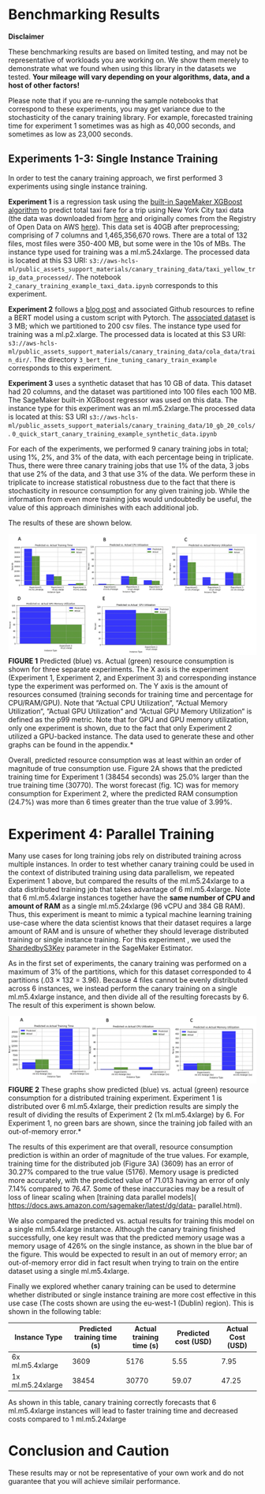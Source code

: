 

# Benchmarking Results

**Disclaimer** 

These benchmarking results are based on limited testing, and may not be representative of workloads you are working on. We show them merely to demonstrate what we found when using this library in the datasets we tested. **Your mileage will vary depending on your algorithms, data, and a host of other factors!**

Please note that if you are re-running the sample notebooks that correspond to these experiments, you may get variance due to the stochasticity of the canary training library. For example, forecasted training time for experiment 1 sometimes was as high as 40,000 seconds, and sometimes as low as 23,000 seconds.



## Experiments 1-3: Single Instance Training


In order to test the canary training approach, we first performed 3 experiments using single instance training.

**Experiment 1** is a regression task using the [built-in SageMaker XGBoost algorithm](https://docs.aws.amazon.com/sagemaker/latest/dg/xgboost.html) to predict total taxi fare for a trip using New York City taxi data (the data was downloaded from [here]( http://s3//nyc-tlc/trip/data/) and originally comes from the Registry of Open Data on AWS [here](https://registry.opendata.aws/nyc-tlc-trip-records-pds/)). This data set is 40GB after preprocessing; comprising of 7 columns and 1,465,356,670 rows. There are a total of 132 files, most files were 350-400 MB, but some were in the 10s of MBs. The instance type used for training was a ml.m5.24xlarge. The processed data is located at this S3 URI: `s3://aws-hcls-ml/public_assets_support_materials/canary_training_data/taxi_yellow_trip_data_processed/`. The notebook `2_canary_training_example_taxi_data.ipynb` corresponds to this experiment.

**Experiment 2** follows a [blog post](https://aws.amazon.com/blogs/machine-learning/fine-tuning-a-pytorch-bert-model-and-deploying-it-with-amazon-elastic-inference-on-amazon-sagemaker/) and associated Github resources to refine a BERT model using a custom script with Pytorch. The [associated dataset](https://nyu-mll.github.io/CoLA/) is 3 MB; which we partitioned to 200 csv files. The instance type used for training was a ml.p2.xlarge. The processed data is located at this S3 URI: `s3://aws-hcls-ml/public_assets_support_materials/canary_training_data/cola_data/train_dir/`. The directory `3_bert_fine_tuning_canary_train_example` corresponds to this experiment.


**Experiment 3** uses a synthetic dataset that has 10 GB of data. This dataset had 20 columns, and the dataset was partitioned into 100 files each 100 MB. The SageMaker built-in XGBoost regressor was used on this data. The instance type for this experiment was an ml.m5.2xlarge.The processed data is located at this: S3 URI `s3://aws-hcls-ml/public_assets_support_materials/canary_training_data/10_gb_20_cols/`. `0_quick_start_canary_training_example_synthetic_data.ipynb` 

For each of the experiments, we performed 9 canary training jobs in total; using 1%, 2%, and 3% of the data, with each percentage being in triplicate. Thus, there were three canary training jobs that use 1% of the data, 3 jobs that use 2% of the data, and 3 that use 3% of the data. We perform these in triplicate to increase statistical robustness due to the fact that there is stochasticity in resource consumption for any given training job. While the information from even more training jobs would undoubtedly be useful, the value of this approach diminishes  with each additional job.

The results of these are shown below.

![alt text](images/image_1.png) **FIGURE 1** Predicted (blue) vs. Actual (green) resource consumption is shown for three separate experiments. The X axis is the experiment (Experiment 1, Experiment 2, and Experiment 3) and corresponding instance type the experiment was performed on. The Y axis is the amount of resources consumed (training seconds for training time and percentage for CPU/RAM/GPU). Note that “Actual CPU Utilization“, “Actual Memory Utilization“, “Actual GPU Utilization“ and “Actual GPU Memory Utilization“ is defined as the p99 metric. Note that for GPU and GPU memory utilization, only one experiment is shown, due to the fact that only Experiment 2 utilized a GPU-backed instance. The data used to generate these and other graphs can be found in the appendix.*


Overall, predicted resource consumption was at least within an order of magnitude of true consumption use. Figure 2A shows that the predicted training time for Experiment 1 (38454 seconds) was 25.0% larger than the true training time (30770). The worst forecast (fig. 1C) was for memory consumption for Experiment 2, where the predicted RAM consumption (24.7%) was more than 6 times greater than the true value of 3.99%.


# Experiment 4: Parallel Training


Many use cases for long training jobs rely on distributed training across multiple instances. In order to test whether canary training could be used in the context of distributed training using data parallelism, we repeated Experiment 1 above, but compared the results of the ml.m5.24xlarge to a data distributed training job that takes advantage of 6 ml.m5.4xlarge. Note that 6 ml.m5.4xlarge instances together have the **same number of CPU and amount of RAM** as a single ml.m5.24xlarge (96 vCPU and 384 GB RAM). Thus, this experiment is meant to mimic a typical machine learning training use-case where the data scientist knows that their dataset requires a large amount of RAM and is unsure of whether they should leverage distributed training or single instance training. For this experiment , we used the [ShardedbyS3Key](https://docs.aws.amazon.com/sagemaker/latest/APIReference/API_S3DataSource.html) parameter in the SageMaker Estimator.

As in the first set of experiments, the canary training was performed on a maximum of 3% of the partitions, which for this dataset corresponded to 4 partitions (.03 × 132 = 3.96). Because 4 files cannot be evenly distributed across 6 instances, we instead perform the canary training on a single ml.m5.4xlarge instance, and then divide all of the resulting forecasts by 6. The result of this experiment is shown below.

![alt text](images/image_2.png) **FIGURE 2** These graphs show predicted (blue) vs. actual (green) resource consumption for a distributed training experiment. Experiment 1 is distributed over 6 ml.m5.4xlarge, their prediction results are simply the result of dividing the results of Experiment 2 (1x ml.m5.4xlarge) by 6. For Experiment 1, no green bars are shown, since the training job failed with an out-of-memory error.*


The results of this experiment are that overall, resource consumption prediction is within an order of magnitude of the true values. For example, training time for the distributed job (Figure 3A) (3609) has an error of 30.27% compared to the true value (5176). Memory usage is predicted more accurately, with the predicted value of 71.013 having an error of only 7.14% compared to 76.47. Some of these inaccuracies may be a result of loss of linear scaling when [training data parallel models]( https://docs.aws.amazon.com/sagemaker/latest/dg/data- parallel.html).

We also compared the predicted vs. actual results for training this model on a single ml.m5.4xlarge instance. Although the canary training finished successfully, one key result was that the predicted memory usage was a memory usage of 426% on the single instance, as shown in the blue bar of the figure. This would be expected to result in an out of memory error; an out-of-memory error did in fact result when trying to train on the entire dataset using a single ml.m5.4xlarge.

Finally we explored whether canary training can be used to determine whether distributed or single instance training are more cost effective in this use case (The costs shown are using the eu-west-1 (Dublin) region). This is shown in the following table:



| Instance Type      | Predicted training time (s) | Actual training time (s) | Predicted cost (USD)| Actual Cost (USD)|
| ----------- | ----------- | ----------- |----------- |----------- |
| 6x ml.m5.4xlarge       | 3609|5176|5.55|7.95|
| 1x ml.m5.24xlarge     | 38454|30770|59.07|47.25|



As shown in this table, canary training correctly forecasts that 6 ml.m5.4xlarge instances will lead to faster training time and decreased costs compared to 1 ml.m5.24xlarge


# Conclusion and Caution


These results may or not be representative of your own work and do not guarantee that you will achieve similair performance.




